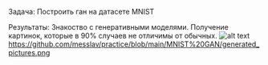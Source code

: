 Задача:
Построить ган на датасете MNIST

Результаты:
Знакоство с генеративными моделями. Получение картинок, которые в 90% случаев не отличимы от обычных.
![alt text](blob/main/MNIST%20GAN/generated_pictures.png "Описание будет тут")
https://github.com/messlav/practice/blob/main/MNIST%20GAN/generated_pictures.png
